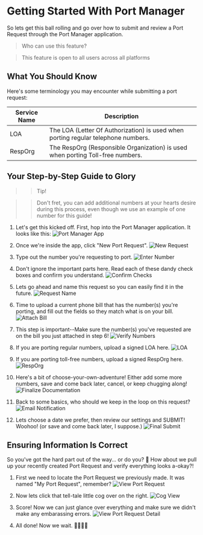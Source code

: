 # Getting Started With Port Manager

So lets get this ball rolling and go over how to submit and review a Port Request through the Port Manager application.

> Who can use this feature?

> This feature is open to all users across all platforms

## What You Should Know

Here's some terminology you may encounter while submitting a port request:

| Service Name | Description |
| --- | --- |
| LOA | The LOA (Letter Of Authorization) is used when porting regular telephone numbers. |
| RespOrg | The RespOrg (Responsible Organization) is used when porting Toll-free numbers. |


## Your Step-by-Step Guide to Glory

>> Tip! 

>> Don't fret, you can add additional numbers at your hearts desire during this process, even though we use an example of one number for this guide!

1. Let's get this kicked off.  First, hop into the Port Manager application. It looks like this:
![Port Manager App](submit1.jpg)

2. Once we're inside the app, click "New Port Request".
![New Request](submit2.jpg)

3. Type out the number you're requesting to port.
![Enter Number](submit3.jpg)

4. Don't ignore the important parts here. Read each of these dandy check boxes and confirm you understand.
![Confirm Checks](submit4.jpg)

5. Lets go ahead and name this request so you can easily find it in the future.
![Request Name](submit5.jpg)

6. Time to upload a current phone bill that has the number(s) you're porting, and fill out the fields so they match what is on your bill.
![Attach Bill](submit6.jpg)

7. This step is important--Make sure the number(s) you've requested are on the bill you just attached in step 6!
![Verify Numbers](submit7.jpg)

8. If you are porting regular numbers, upload a signed LOA here. 
![LOA](submit8.jpg)

9. If you are porting toll-free numbers, upload a signed RespOrg here.
![RespOrg](submit9.jpg)

10. Here's a bit of choose-your-own-adventure! Either add some more numbers, save and come back later, cancel, or keep chugging along!
![Finalize Documentation](submit10.jpg)

11. Back to some basics, who should we keep in the loop on this request?
![Email Notification](submit11.jpg)

12. Lets choose a date we prefer, then review our settings and SUBMIT! Woohoo! (or save and come back later, I suppose.)
![Final Submit](submit12.jpg)


## Ensuring Information Is Correct 
So you've got the hard part out of the way... or do you? 🤔 How about we pull up your recently created Port Request and verify everything looks a-okay?!

1. First we need to locate the Port Request we previously made. It was named "My Port Request", remember?
![View Port Request](view1.jpg)

2. Now lets click that tell-tale little cog over on the right. 
![Cog View](view2.jpg)

3. Score! Now we can just glance over everything and make sure we didn't make any embarassing errors.
![View Port Request Detail](view3.jpg)

4. All done! Now we wait. 🙂🙃🙂🙃

